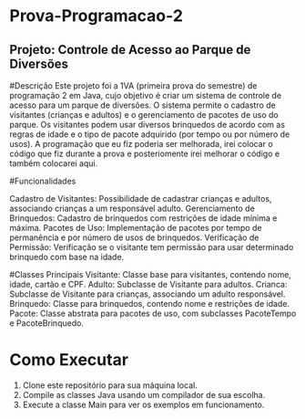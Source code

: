 # Prova-Programacao-2

## Projeto: Controle de Acesso ao Parque de Diversões

#Descrição
Este projeto foi a 1VA (primeira prova do semestre) de programação 2 em Java, cujo objetivo é criar um sistema de controle de acesso para um parque de diversões. 
O sistema permite o cadastro de visitantes (crianças e adultos) e o gerenciamento de pacotes de uso do parque. 
Os visitantes podem usar diversos brinquedos de acordo com as regras de idade e o tipo de pacote adquirido (por tempo ou por número de usos).
A programação que eu fiz poderia ser melhorada, irei colocar o código que fiz durante a prova e posteriomente irei melhorar o código e também colocarei aqui.

#Funcionalidades

Cadastro de Visitantes: Possibilidade de cadastrar crianças e adultos, associando crianças a um responsável adulto.
Gerenciamento de Brinquedos: Cadastro de brinquedos com restrições de idade mínima e máxima.
Pacotes de Uso: Implementação de pacotes por tempo de permanência e por número de usos de brinquedos.
Verificação de Permissão: Verificação se o visitante tem permissão para usar determinado brinquedo com base na idade.

#Classes Principais
Visitante: Classe base para visitantes, contendo nome, idade, cartão e CPF.
Adulto: Subclasse de Visitante para adultos.
Crianca: Subclasse de Visitante para crianças, associando um adulto responsável.
Brinquedo: Classe para brinquedos, contendo nome e restrições de idade.
Pacote: Classe abstrata para pacotes de uso, com subclasses PacoteTempo e PacoteBrinquedo.

# Como Executar
1. Clone este repositório para sua máquina local.
2. Compile as classes Java usando um compilador de sua escolha.
3. Execute a classe Main para ver os exemplos em funcionamento.
